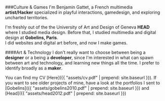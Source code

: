 
###Culture & Games
I'm Benjamin Gattet, a French multimedia **artist/Hacker** specialized in playful interactions, gamedesign, and exploring uncharted territories.

I'm freshly out of the the University of Art and Design of Geneva **HEAD** where I studied media design. Before that, I studied multimedia and digital design at **Gobelins, Paris**.    
I did websites and digital art before, and now I make games.

####Art & Technology
I don't really want to choose between being a **designer** or a being a **developer**, since I'm interested in what can spawn between art and technology, and learning new things all the time. I prefer to identify broadly as a **maker**.

You can find my CV [Here]({{ "assets/cv.pdf" | prepend: site.baseurl }}).
If you want to see older projects of mine, have a look at the portfolios I sent to [Gobelins]({{ "assets/gobelins2010.pdf" | prepend: site.baseurl }}) and [Head]({{ "assets/head2012.pdf" | prepend: site.baseurl }})
